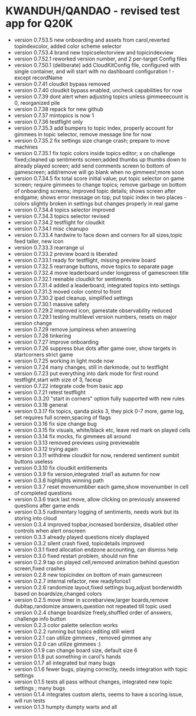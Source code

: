 #  KWANDUH/QANDAO - revised test app for Q20K
- version 0.7.53.5 new onboarding and assets from carol,reverted topindexcolor, added color scheme selector
- version 0.7.53.4 brand new topicselectorview and topicindexview
- version 0.7.52.1  reworked version number, and 2 per-target Config files
- version 0.7.50.1 (deliberate) add CloudKitConfig file, configured with single container, and will start with no dashboard configuration ! - except recordName
- version 0.7.41 cloudkit bypass removed
- version 0.7.40 cloudkit bypass enabled, uncheck capabilities for now 
- version 0.7.39 dont alert when adjusting topics unless gimmeeecount is 0, reorganized pile
- version 0.7.38 repack for new github 
- version 0.7.37 mintopics is now 1
- version 0.7.36 testflight only
- version 0.7.35.3 add bumpers to topic index, properly account for gimmees in topic selector, remove message line for now
- version 0.7.35.2 fix settings size change crash; prepare to move machines
- version 0.7.35.1 fix topic colors inside topics editor; x on challenge fixed;cleaned up sentiments screen;added thumbs up thumbs down to already played screen; add send comments screen to bottom of gamescreen; add/remove will go blank when no gimmees!;more soon
- version 0.7.34.5 fix total score initial value; put topic selector on game screen; require gimmees to change topics; remove garbage on bottom of onboarding screens; improved topic details; shows screen after endgame; shows error message on top; put topic index in two places - colors slightly broken in settings but changes properly in real game
- version 0.7.34.4 topics selector improved
- version 0.7.34.3 topics selector revised
- version 0.7.34.2 testflight for cloudkit
- version 0.7.34.1 misc cleanupo
- version 0.7.33.4 hardwire to face down and corners for all sizes,topic feed taller, new icon
- version 0.7.33.3 rearrange ui
- version 0.7.33.2 preview board is liberated
- version 0.7.33.1 ready for testflight, missing preview board
- version 0.7.32.5 rearrange buttons, move topics to separate page
- version 0.7.32.4 move leaderboard under longpress of gamescreen title
- version 0.7.32.1 reenable cloudkit for sentiments
- version 0.7.31.4 added a leaderboard, integrated topics into settings
- version 0.7.31.3 moved color control to front
- version 0.7.30.2 ipad cleanup, simplified settings
- version 0.7.30.1 massive safety
- version 0.7.29.2 improved icon, gamestate observability reduced
- version 0.7.29.1 testing multilevel version numbers, resets on major version change
- version 0.7.29 remove jumpiness when answering
- version 0.7.28 tinkering
- version 0.7.27 improve onboarding
- version 0.7.26 suppress blue dots after game over, show targets in startcorners  strict game
- version 0.7.25 working in light mode now
- version 0.7.24 many changes, still in darkmode, out to testflight
- version 0.7.23 put everything into dark mode for first round testflight,start with size of 3, faceup 
- version 0.7.22 integrate code from basic app
- version 0.7.21 retest testflight
- version 0.3.20 "start in corners" option fully supported with new rules
- version 0.3.18 general 
- version 0.3.17 fix topics, qanda picks 3, they pick 0-7 more, game log, set requires full screen,spacing of flags
- version 0.3.16 fix size change bug
- version 0.3.15 fix visuals, white/black etc, leave red mark on played cells
- version 0.3.14 fix mocks, fix gimmees all around
- version 0.3.13 removed previews using previewable
- version 0.3.12 trying again
- version 0.3.11 withdrew  cloudkit for now, rendered sentiment sumbit buttons useless
- version 0.3.10 fix cloudkit entitlements
- version 0.3.9 fix version,integrated .trial1 as autumn for now
- version 0.3.8 highlights winning path
- version 0.3.7 reset movenumbber each game,show movenumber in cell of completed questions
- version 0.3.6 track last move, allow clicking on previously answered questions after game ends
- version 0.3.5 rudimentary logging of sentiments, needs work but its storing into cloud
- version 0.3.4 improved topbar,increased bordersize, disabled other controls when alert onscreen
- version 0.3.3 already played questions nicely displayed
- version 0.3.2 silent crash fixed, topicdetails improved 
- version 0.3.1 fixed allocation endzone accounting, can dismiss help
- version 0.3.0 fixed restart problem, should run fine
- version 0.2.9 tap on played cell,removed animation behind question screen,fixed crashes
- version 0.2.8 new topicindex on bottom of main gamescreen
- version 0.2.7 internal refactor, new readyforios1
- version 0.2.6 randomize layout,fixed settings bug,adjust borderwidth based on boardsize,changed colors
- version 0.2.5 move timer in scorebarview,larger boards,remove dubltap,randomize answers,question not repeated till topic used 
- version 0.2.4 change boardsize freely,shuffled order of answers, challenge info button
- version 0.2.3 color palette selection works
- version 0.2.2 running but topics editing still wierd
- version 0.2.1 can utilize gimmees , removed gimmee any
- version 0.2.0 can utilize gimmees :)
- version 0.1.9 can change board size, default size 6
- version 0.1.8 put something in carol's hands
- version 0.1.7 all integrated but many bugs
- version 0.1.6 fewer bugs, playing correctly, needs integration with topic settings
- version 0.1.5 tests all pass without changes, integrated new topic settings ; many bugs
- version 0.1.4 integrates custom alerts, seems to have a scoring issue, will run tests
- version 0.1.3 humpty dumpty
warts and all






